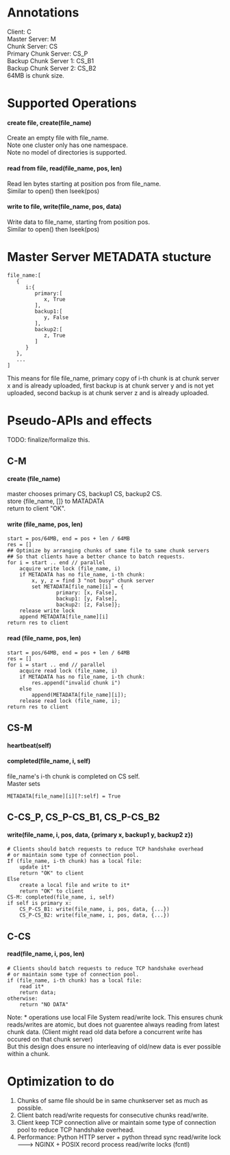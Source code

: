 # Annotations
Client: C   
Master Server: M  
Chunk Server: CS  
Primary Chunk Server: CS\_P  
Backup Chunk Server 1: CS\_B1  
Backup Chunk Server 2: CS\_B2  
64MB is chunk size.  
  
# Supported Operations
#### create file, create(file_name)
Create an empty file with file_name.  
Note one cluster only has one namespace.  
Note no model of directories is supported.
#### read from file, read(file_name, pos, len)
Read len bytes starting at position pos from file_name.  
Similar to open() then lseek(pos)
#### write to file, write(file_name, pos, data)
Write data to file_name, starting from position pos.  
Similar to open() then lseek(pos)

# Master Server METADATA stucture
```
file_name:[  
   {  
      i:{  
         primary:[  
            x, True
         ],
         backup1:[  
            y, False
         ],
         backup2:[  
            z, True
         ]
      }
   },
   ...
]
```
This means for file file_name, primary copy of i-th chunk is at chunk server x and is already uploaded, first backup is at chunk server y and is not yet uploaded, second backup is at chunk server z and is already uploaded.

# Pseudo-APIs and effects
TODO: finalize/formalize this.
## C-M
#### create (file_name)
master chooses primary CS, backup1 CS, backup2 CS.  
store {file_name, []} to MATADATA  
return to client "OK".

#### write (file_name, pos, len)
```
start = pos/64MB, end = pos + len / 64MB
res = []
## Optimize by arranging chunks of same file to same chunk servers
## So that clients have a better chance to batch requests.
for i = start .. end // parallel
    acquire write lock (file_name, i)
    if METADATA has no file_name, i-th chunk:
        x, y, z = find 3 "not busy" chunk server
        set METADATA[file_name][i] = {
                primary: [x, False],
                backup1: [y, False],
                backup2: [z, False]};
    release write lock
    append METADATA[file_name][i]
return res to client
```

#### read (file_name, pos, len)
```
start = pos/64MB, end = pos + len / 64MB
res = []
for i = start .. end // parallel
    acquire read lock (file_name, i)
    if METADATA has no file_name, i-th chunk:
        res.append("invalid chunk i")
    else
        append(METADATA[file_name][i]);
    release read lock (file_name, i);
return res to client
```

## CS-M
#### heartbeat(self)
#### completed(file_name, i, self)
file_name's i-th chunk is completed on CS self.  
Master sets
```
METADATA[file_name][i][?:self] = True
```

## C-CS\_P, CS\_P-CS\_B1, CS\_P-CS\_B2
#### write(file_name, i, pos, data, {primary x, backup1 y, backup2 z})
```
# Clients should batch requests to reduce TCP handshake overhead
# or maintain some type of connection pool.
If (file_name, i-th chunk) has a local file:
    update it*
    return "OK" to client
Else
    create a local file and write to it*
    return "OK" to client
CS-M: completed(file_name, i, self)
if self is primary x:
    CS_P-CS_B1: write(file_name, i, pos, data, {...})
    CS_P-CS_B2: write(file_name, i, pos, data, {...})
```

## C-CS
#### read(file_name, i, pos, len)
```
# Clients should batch requests to reduce TCP handshake overhead
# or maintain some type of connection pool.
if (file_name, i-th chunk) has a local file:
    read it*
    return data;
otherwise:
    return "NO DATA"
```

Note: * operations use local File System read/write lock. This ensures chunk reads/writes are atomic, but does not guarentee always reading from latest chunk data. (Client might read old data before a concurrent write has occured on that chunk server)  
But this design does ensure no interleaving of old/new data is ever possible within a chunk.

# Optimization to do
1. Chunks of same file should be in same chunkserver set as much as possible.
2. Client batch read/write requests for consecutive chunks read/write.
3. Client keep TCP connection alive or maintain some type of connection pool to reduce TCP handshake overhead.
4. Performance: Python HTTP server + python thread sync read/write lock ---> NGINX + POSIX record process read/write locks (fcntl)
